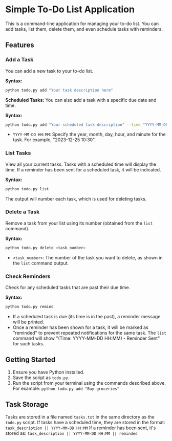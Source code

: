 # Simple To-Do List Application

This is a command-line application for managing your to-do list. You can add tasks, list them, delete them, and even schedule tasks with reminders.

## Features

### Add a Task
You can add a new task to your to-do list.

**Syntax:**
```bash
python todo.py add "Your task description here"
```

**Scheduled Tasks:**
You can also add a task with a specific due date and time.

**Syntax:**
```bash
python todo.py add "Your scheduled task description" --time "YYYY-MM-DD HH:MM"
```
*   `YYYY-MM-DD HH:MM`: Specify the year, month, day, hour, and minute for the task. For example, "2023-12-25 10:30".

### List Tasks
View all your current tasks. Tasks with a scheduled time will display the time. If a reminder has been sent for a scheduled task, it will be indicated.

**Syntax:**
```bash
python todo.py list
```
The output will number each task, which is used for deleting tasks.

### Delete a Task
Remove a task from your list using its number (obtained from the `list` command).

**Syntax:**
```bash
python todo.py delete <task_number>
```
*   `<task_number>`: The number of the task you want to delete, as shown in the `list` command output.

### Check Reminders
Check for any scheduled tasks that are past their due time.

**Syntax:**
```bash
python todo.py remind
```
*   If a scheduled task is due (its time is in the past), a reminder message will be printed.
*   Once a reminder has been shown for a task, it will be marked as "reminded" to prevent repeated notifications for the same task. The `list` command will show "(Time: YYYY-MM-DD HH:MM) - Reminder Sent" for such tasks.

## Getting Started

1.  Ensure you have Python installed.
2.  Save the script as `todo.py`.
3.  Run the script from your terminal using the commands described above.
    For example: `python todo.py add "Buy groceries"`

## Task Storage
Tasks are stored in a file named `tasks.txt` in the same directory as the `todo.py` script.
If tasks have a scheduled time, they are stored in the format:
`task_description || YYYY-MM-DD HH:MM`
If a reminder has been sent, it's stored as:
`task_description || YYYY-MM-DD HH:MM || reminded`